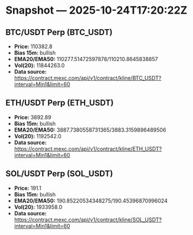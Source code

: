 # Snapshot — 2025-10-24T17:20:22Z

## BTC/USDT Perp (BTC_USDT)
- **Price:** 110382.8
- **Bias 15m:** bullish
- **EMA20/EMA50:** 110277.51472597878/110210.8645838857
- **Vol(20):** 11844263.0
- **Data source:** https://contract.mexc.com/api/v1/contract/kline/BTC_USDT?interval=Min1&limit=60

## ETH/USDT Perp (ETH_USDT)
- **Price:** 3892.89
- **Bias 15m:** bullish
- **EMA20/EMA50:** 3887.7380558731365/3883.3159896489506
- **Vol(20):** 1192542.0
- **Data source:** https://contract.mexc.com/api/v1/contract/kline/ETH_USDT?interval=Min1&limit=60

## SOL/USDT Perp (SOL_USDT)
- **Price:** 191.1
- **Bias 15m:** bullish
- **EMA20/EMA50:** 190.85220534348275/190.45396870996024
- **Vol(20):** 1933958.0
- **Data source:** https://contract.mexc.com/api/v1/contract/kline/SOL_USDT?interval=Min1&limit=60
